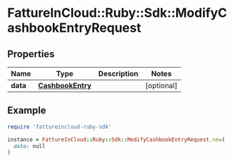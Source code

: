# FattureInCloud::Ruby::Sdk::ModifyCashbookEntryRequest

## Properties

| Name | Type | Description | Notes |
| ---- | ---- | ----------- | ----- |
| **data** | [**CashbookEntry**](CashbookEntry.md) |  | [optional] |

## Example

```ruby
require 'fattureincloud-ruby-sdk'

instance = FattureInCloud::Ruby::Sdk::ModifyCashbookEntryRequest.new(
  data: null
)
```

